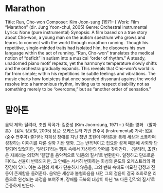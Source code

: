 # Marathon
Title: Run, Cho-won Composer: Kim Joon-sung (1971– ) Work: Film “Marathon” (dir. Jung Yoon-chul, 2005) Genre: Orchestral instrumental Lyrics: None (pure instrumental) Synopsis: A film based on a true story about Cho-won, a young man on the autism spectrum who grows and learns to connect with the world through marathon running. Though his repetitive, single-minded traits had isolated him, he discovers his own language within the act of running.
“Run, Cho-won” translates the medical notion of “deficit” in autism into a musical “order of rhythm.” A steady, unadorned piano motif repeats, yet the harmony’s temperature slowly shifts and the orchestra gradually expands. This reveals that Cho-won’s world is far from simple; within his repetitions lie subtle feelings and vibrations. The music charts how footsteps that once sounded dissonant against the world resolve into a harmonious rhythm, inviting us to respect disability not as something merely to be “overcome,” but as “another order of sensation.”

# 말아톤
음악 제목: 달려라, 초원
작곡가: 김준성 (Kim Joon-sung, 1971 – )
작품: 영화 〈말아톤〉 (감독 정윤철, 2005)
장르: 오케스트라 기반 연주곡 (Instrumental)
가사: 없음 (순수 연주곡)
줄거리: 자폐성 장애를 지닌 청년 초원이 마라톤을 통해 세상과 소통하며 성장하는 이야기를 다룬 실화 기반 영화.
그는 반복적이고 집요한 성격 때문에 사회와 단절되어 있었지만, ‘달리기’라는 행동 속에서 자신만의 언어를 찾아간다.
〈달려라, 초원〉은 자폐라는 의학적 ‘결핍’을 음악적으로 ‘리듬의 질서’로 변환한다. 일정하고 단조로운 피아노 선율이 반복되지만, 그 안에는 서서히 변화하는 화성의 온도와 오케스트라의 확장감이 있다. 이는 초원의 세계가 단순하지 않음을, 그의 반복 속에도 미묘한 감정과 진동이 존재함을 들려준다. 음악은 세상과 불협화음을 내던 그의 걸음이 결국 조화로운 리듬으로 완성되는 과정을 보여주며, 장애를 극복의 대상이 아닌 ‘또 다른 감각의 질서’로 존중하게 만든다.
